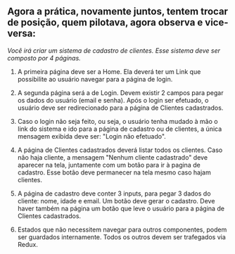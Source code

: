 ## Agora a prática, novamente juntos, tentem trocar de posição, quem pilotava, agora observa e vice-versa:

*Você irá criar um sistema de cadastro de clientes. Esse sistema deve ser composto por 4 páginas.*

1. A primeira página deve ser a Home. Ela deverá ter um Link que possibilite ao usuário navegar para a página de login.

2. A segunda página será a de Login. Devem existir 2 campos para pegar os dados do usuário (email e senha). Após o login ser efetuado, o usuário deve ser redirecionado para a página de Clientes cadastrados.

3. Caso o login não seja feito, ou seja, o usuário tenha mudado à mão o link do sistema e ido para a página de cadastro ou de clientes, a única mensagem exibida deve ser: "Login não efetuado".

4. A página de Clientes cadastrados deverá listar todos os clientes. Caso não haja cliente, a mensagem "Nenhum cliente cadastrado" deve aparecer na tela, juntamente com um botão para ir à pagina de cadastro. Esse botão deve permanecer na tela mesmo caso hajam clientes.

5. A página de cadastro deve conter 3 inputs, para pegar 3 dados do cliente: nome, idade e email. Um botão deve gerar o cadastro. Deve haver também na página um botão que leve o usuário para a página de Clientes cadastrados.

6. Estados que não necessitem navegar para outros componentes, podem ser guardados internamente. Todos os outros devem ser trafegados via Redux.